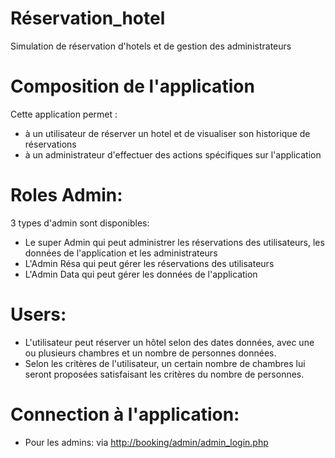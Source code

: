 # Réservation_hotel
Simulation de réservation d'hotels et de gestion des administrateurs

# Composition de l'application
Cette application permet : 
- à un utilisateur de réserver un hotel et de visualiser son historique de réservations
- à un administrateur d'effectuer des actions spécifiques sur l'application

# Roles Admin:
3 types d'admin sont disponibles:
- Le super Admin qui peut administrer les réservations des utilisateurs, les données de l'application et les administrateurs
- L'Admin Résa qui peut gérer les réservations des utilisateurs 
- L'Admin Data qui peut gérer les données de l'application

# Users:
- L'utilisateur peut réserver un hôtel selon des dates données, avec une ou plusieurs chambres et un nombre de personnes données.
- Selon les critères de l'utilisateur, un certain nombre de chambres lui seront proposées satisfaisant les critères du nombre de personnes.


# Connection à l'application:
- Pour les admins: via [http://booking/admin/admin_login.php](http://booking/admin/admin_login.php)
